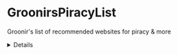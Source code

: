 # GroonirsPiracyList
Groonir's list of recommended websites for piracy &amp; more
<details>
test
</details>